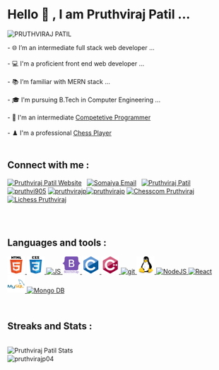 <h1>
Hello 👋 , I am Pruthviraj Patil ... 
</h1>
<p align="left"> <img src="https://komarev.com/ghpvc/?username=pruthvirajp04&label=Profile%20views&color=0e75b6&style=flat" alt="PRUTHVIRAJ PATIL" /> </p>
- 🌐 I’m an intermediate full stack web developer ... <br> <br>
- 💻 I'm a proficient front end web developer ... <br> <br>
- 📚 I’m familiar with MERN stack  ...<br> <br>
- 🎓 I'm pursuing B.Tech in Computer Engineering ...<br> <br>
- 🌸 I'm an intermediate <a href = "https://www.codechef.com/users/pruthvirajp" >Competetive Programmer </a> <br> <br>
- ♟️  I'm a professional <a href = "https://www.chess.com/member/pruthvirajpatil04" > Chess Player </a> <br> <br>
<h2> Connect with me :   </h2>

 <a href="https://pruthvirajp04.github.io/" target="_blank"><img align="center" src="https://encrypted-tbn0.gstatic.com/images?q=tbn:ANd9GcQ3cBi_GN5rsU8CYpaafdjJqD9FFH-_MDjOtw&usqp=CAU" alt="Pruthviraj Patil Website" height="30" width="35" /></a> &nbsp;
 <a href="mailto:pruthviraj.p@somaiya.edu" target="_blank"><img align="center" src="https://upload.wikimedia.org/wikipedia/commons/thumb/7/7e/Gmail_icon_%282020%29.svg/2560px-Gmail_icon_%282020%29.svg.png" alt="Somaiya Email" height="30" width="35" /></a> &nbsp;
<a href="https://linkedin.com/in/pruthviraj-patil-a76962210/pruthviraj-patil-a76962210/" target="_blank"><img align="center" src="http://lofrev.net/wp-content/photos/2017/04/linkedin_logo-768x768.jpg" alt="Pruthviraj Patil" height="30" width="36" /></a> &nbsp;<a href="https://instagram.com/pruthvi905" target="blank"><img align="center" src="https://upload.wikimedia.org/wikipedia/commons/thumb/9/96/Instagram.svg/2048px-Instagram.svg.png" alt="pruthvi905" height="30" width="40" /></a> 
<a href="https://www.codechef.com/users/pruthvirajp" target="_blank"><img align="center" src="https://i.pinimg.com/originals/c5/d9/fc/c5d9fc1e18bcf039f464c2ab6cfb3eb6.jpg" alt="pruthvirajp" height="30" width="40" /></a><a href="https://codeforces.com/profile/pruthvirajp" target="_blank"><img align="center" src="https://art.npanuhin.me/SVG/Codeforces/Codeforces.colored.svg" alt="pruthvirajp" height="30" width="30" /></a>
<a href="https://www.chess.com/member/pruthvirajpatil04" target="_blank"><img align="center" src="https://pruthvirajp04.github.io/static/img/chess.com.png" alt="Chesscom Pruthviraj" height="30" width="40" /></a>
<a href="https://lichess.org/@/pruthvirajpatil04" target="_blank"><img align="center" src="https://upload.wikimedia.org/wikipedia/commons/a/af/Lichess_Logo.svg" alt="Lichess Pruthviraj" height="30" width="40" /></a>
 
  
  <br>
  <br>
  
  
<h2> Languages and tools :   </h2>
<p align="left">

  <a href="https://en.wikipedia.org/wiki/HTML" target="_blank"> <img src="https://raw.githubusercontent.com/devicons/devicon/master/icons/html5/html5-original-wordmark.svg" alt="html5" width="40" height="40"/> </a>
 <a href="https://en.wikipedia.org/wiki/CSS" target="_blank"> <img src="https://raw.githubusercontent.com/devicons/devicon/master/icons/css3/css3-original-wordmark.svg" alt="css3" width="40" height="40"/> </a><a href="https://www.javascript.com/" target="_blank"> <img src="https://upload.wikimedia.org/wikipedia/commons/thumb/9/99/Unofficial_JavaScript_logo_2.svg/1024px-Unofficial_JavaScript_logo_2.svg.png" alt="JS" width="40" height="40"/> </a><a href="https://getbootstrap.com" target="_blank"> <img src="https://raw.githubusercontent.com/devicons/devicon/master/icons/bootstrap/bootstrap-plain-wordmark.svg" alt="bootstrap" width="40" height="40"/> </a>
<a href="https://www.cprogramming.com/" target="_blank"> <img src="https://raw.githubusercontent.com/devicons/devicon/master/icons/c/c-original.svg" alt="c" width="40" height="40"/> </a> 
 <a href="https://cplusplus.com/" target="_blank"> <img src="https://raw.githubusercontent.com/devicons/devicon/master/icons/cplusplus/cplusplus-original.svg" alt="cplusplus" width="40" height="40"/> </a>
 <a href="https://git-scm.com/" target="_blank"> <img src="https://www.vectorlogo.zone/logos/git-scm/git-scm-icon.svg" alt="git" width="40" height="40"/> </a>
 <a href="https://www.linux.org/" target="_blank"> <img src="https://raw.githubusercontent.com/devicons/devicon/master/icons/linux/linux-original.svg" alt="linux" width="40" height="40"/> </a> <a href="https://nodejs.org/" target="_blank"> <img src="https://encrypted-tbn0.gstatic.com/images?q=tbn:ANd9GcRfOfptrC48Ggz3JC23XVvfUc6qPqMrkrGGZ5ajLqLDARAP15-8lnl4ETCV_BNdMoW7TjU&usqp=CAU" alt="NodeJS" width="40" height="40"/> </a><a href="https://reactjs.org/" target="_blank"> <img src="https://www.pinclipart.com/picdir/middle/387-3873569_catalyst-react-js-logo-svg-clipart.png" alt="React" width="40" height="40"/> </a> <a href="https://www.mysql.com/" target="_blank"> <img src="https://raw.githubusercontent.com/devicons/devicon/master/icons/mysql/mysql-original-wordmark.svg" alt="mysql" width="40" height="40"/> </a>  <a href="https://www.mongodb.com/" target="_blank"> <img src="https://upload.wikimedia.org/wikipedia/commons/thumb/9/93/MongoDB_Logo.svg/512px-MongoDB_Logo.svg.png" alt="Mongo DB" width="90" height="40"/> </a>
 
</p>

<br>
<h2> Streaks and Stats :   </h2> <br>
<img src="https://github-readme-stats.vercel.app/api?username=pruthvirajp04&&show_icons=true&title_color=ffffff&icon_color=bb2acf&text_color=daf7dc&bg_color=151515" alt="Pruthviraj Patil Stats">
<br>
<img align="center" src="https://github-readme-streak-stats.herokuapp.com/?user=pruthvirajp04&" alt="pruthvirajp04" />
  


